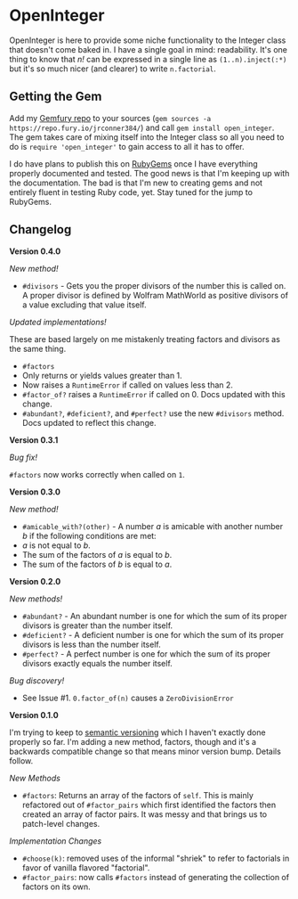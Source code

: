 OpenInteger
===========
OpenInteger is here to provide some niche functionality to the Integer class that doesn't come baked in. I have a single goal in mind: readability. It's one thing to know that _n!_ can be expressed in a single line as `(1..n).inject(:*)` but it's so much nicer (and clearer) to write `n.factorial`.

Getting the Gem
---------------
Add my [Gemfury repo](https://repo.fury.io/jrconner384/) to your sources (`gem sources -a https://repo.fury.io/jrconner384/`) and call `gem install open_integer`. The gem takes care of mixing itself into the Integer class so all you need to do is `require 'open_integer'` to gain access to all it has to offer.

I do have plans to publish this on [RubyGems](https://rubygems.org) once I have everything properly documented and tested. The good news is that I'm keeping up with the documentation. The bad is that I'm new to creating gems and not entirely fluent in testing Ruby code, yet. Stay tuned for the jump to RubyGems.

Changelog
---------
__Version 0.4.0__

_New method!_
- `#divisors` - Gets you the proper divisors of the number this is called on. A proper divisor is defined by Wolfram MathWorld as positive divisors of a value excluding that value itself.

_Updated implementations!_

These are based largely on me mistakenly treating factors and divisors as the same thing.
- `#factors`
 - Only returns or yields values greater than 1.
 - Now raises a `RuntimeError` if called on values less than 2.
- `#factor_of?` raises a `RuntimeError` if called on 0. Docs updated with this change.
- `#abundant?`, `#deficient?`, and `#perfect?` use the new `#divisors` method. Docs updated to reflect this change.

__Version 0.3.1__

_Bug fix!_

`#factors` now works correctly when called on `1`.

__Version 0.3.0__

_New method!_

- `#amicable_with?(other)` - A number _a_ is amicable with another number _b_ if the following conditions are met:
 - _a_ is not equal to _b_.
 - The sum of the factors of _a_ is equal to _b_.
 - The sum of the factors of _b_ is equal to _a_.

__Version 0.2.0__

_New methods!_

- `#abundant?` - An abundant number is one for which the sum of its proper divisors is greater than the number itself.
- `#deficient?` - A deficient number is one for which the sum of its proper divisors is less than the number itself.
- `#perfect?` - A perfect number is one for which the sum of its proper divisors exactly equals the number itself.

_Bug discovery!_

- See Issue #1. `0.factor_of(n)` causes a `ZeroDivisionError`

__Version 0.1.0__

I'm trying to keep to [semantic versioning](semver.org) which I haven't exactly done properly so far. I'm adding a new method, factors, though and it's a backwards compatible change so that means minor version bump. Details follow.

_New Methods_

- `#factors`: Returns an array of the factors of `self`. This is mainly refactored out of `#factor_pairs` which first identified the factors then created an array of factor pairs. It was messy and that brings us to patch-level changes.

_Implementation Changes_

- `#choose(k)`: removed uses of the informal "shriek" to refer to factorials in favor of vanilla flavored "factorial".
- `#factor_pairs`: now calls `#factors` instead of generating the collection of factors on its own.
